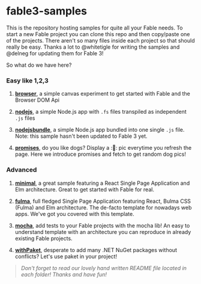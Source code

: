# fable3-samples

This is the repository hosting samples for quite all your Fable needs. To start a new Fable project you can clone this repo and then copy/paste one of the projects. There aren't so many files inside each project so that should really be easy. Thanks a lot to @whitetigle for writing the samples and @delneg for updating them for Fable 3!

So what do we have here?

### Easy like 1,2,3

1. **[browser](https://github.com/fable-compiler/fable3-samples/tree/main/browser)**, a simple canvas experiment to get started with Fable and the Browser DOM Api

2. **[nodejs](https://github.com/fable-compiler/fable3-samples/tree/main/nodejs)**, a simple Node.js app with `.fs` files transpiled as independent `.js` files

3. **[nodejsbundle](https://github.com/fable-compiler/fable3-samples/tree/main/nodejsbundle)**, a simple Node.js app bundled into one single `.js` file. Note: this sample hasn't been updated to Fable 3 yet.

4. **[promises](https://github.com/fable-compiler/fable3-samples/tree/main/promises)**, do you like dogs? Display a ::dog:: pic everytime you refresh the page. Here we introduce promises and fetch to get random dog pics!

### Advanced

1. **[minimal](https://github.com/fable-compiler/fable3-samples/tree/main/minimal)**, a great sample featuring a React Single Page Application and Elm architecture. Great to get started with Fable for real.

2. **[fulma](https://github.com/MangelMaxime/fulma-demo)**, full fledged Single Page Application featuring React, Bulma CSS (Fulma) and Elm architecture. The de-facto template for nowadays web apps. We've got you covered with this template.

3. **[mocha](https://github.com/fable-compiler/fable3-samples/tree/main/mocha)**, add tests to your Fable projects with the mocha lib! An easy to understand template with an architecture you can reproduce in already existing Fable projects.

4. **[withPaket](https://github.com/fable-compiler/fable3-samples/tree/main/withpaket)**, desperate to add many .NET NuGet packages without conflicts? Let's use paket in your project!

> *Don't forget to read our lovely hand written README file located in each folder! Thanks and have fun!*
